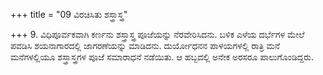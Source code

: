 +++
title = "09 ವಿರಚಿಸಿತು ಶಸ್ತ್ರಾಸ್ತ್ರ"

+++
9. ವಿಧಿಪೂರ್ವಕವಾಗಿ ಕರ್ಣನು ಶಸ್ತ್ರಾಸ್ತ್ರ ಪೂಜೆಯನ್ನು ನೆರವೇರಿಸಿದನು. ಬಳಿಕ ಎಳೆಯ ದರ್ಭೆಗಳ ಮೇಲೆ ಪವಡಿಸಿ ಶಯನಾಗಾರದಲ್ಲಿ ಜಾಗರಣೆಯನ್ನು ಮಾಡಿದನು. ದುರ್ಯೋಧನನ ಪಾಳಯಗಳಲ್ಲಿ ರಾತ್ರಿ ಮನೆ ಮನೆಗಳಲ್ಲಿಯೂ ಶಸ್ತ್ರಾಸ್ತ್ರಗಳ ಪೂಜೆ ಸಮಾರಾಧನೆ ನಡೆಯಿತು. ಆ ಹಬ್ಬದಲ್ಲಿ ಅನೇಕ ಅರಸರೂ ಪಾಲುಗೊಂಡಿದ್ದರು.